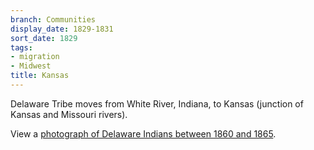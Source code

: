 ```yaml
---
branch: Communities
display_date: 1829-1831
sort_date: 1829
tags:
- migration
- Midwest
title: Kansas
---
```


Delaware Tribe moves from White River, Indiana, to Kansas (junction of Kansas and Missouri rivers).

View a [photograph of Delaware Indians between 1860 and 1865](https://www.kansasmemory.org/item/216456).
